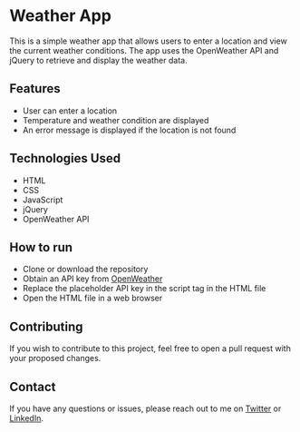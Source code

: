 # Weather App

This is a simple weather app that allows users to enter a location and view the current weather conditions. The app uses the OpenWeather API and jQuery to retrieve and display the weather data.

## Features
- User can enter a location
- Temperature and weather condition are displayed
- An error message is displayed if the location is not found

## Technologies Used
- HTML
- CSS
- JavaScript
- jQuery
- OpenWeather API

## How to run
- Clone or download the repository
- Obtain an API key from [OpenWeather](https://openweathermap.org/api)
- Replace the placeholder API key in the script tag in the HTML file
- Open the HTML file in a web browser

## Contributing
If you wish to contribute to this project, feel free to open a pull request with your proposed changes.

## Contact
If you have any questions or issues, please reach out to me on [Twitter](https://twitter.com/@paluzdev) or [LinkedIn](https://www.linkedin.com/in/paluzz/).
